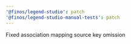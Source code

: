 ```yaml
---
'@finos/legend-studio': patch
'@finos/legend-studio-manual-tests': patch
---
```


Fixed association mapping source key omission
